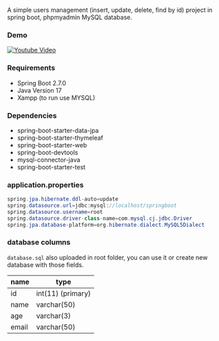 A simple users management (insert, update, delete, find by id) project in spring boot, phpmyadmin MySQL database.

### Demo
[![Youtube Video](https://img.youtube.com/vi/SShpIJpJmhc/0.jpg)](https://www.youtube.com/watch?v=SShpIJpJmhc)

### Requirements
* Spring Boot 2.7.0
* Java Version 17
* Xampp (to run use MYSQL)

### Dependencies
* spring-boot-starter-data-jpa
* spring-boot-starter-thymeleaf
* spring-boot-starter-web
* spring-boot-devtools
* mysql-connector-java
* spring-boot-starter-test

### application.properties
```java
spring.jpa.hibernate.ddl-auto=update
spring.datasource.url=jdbc:mysql://localhost/springboot
spring.datasource.username=root
spring.datasource.driver-class-name=com.mysql.cj.jdbc.Driver
spring.jpa.database-platform=org.hibernate.dialect.MySQL5Dialect
```

### database columns
`database.sql` also uploaded in root folder, you can use it or create new database with those fields.

| name  | type   |
| ------------ | ------------ |
| id  |  int(11) (primary) |
|  name  |  varchar(50) |
| age  |  varchar(3) |
|  email  |varchar(50)   |

